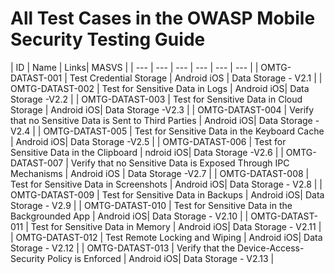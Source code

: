 # All Test Cases in the OWASP Mobile Security Testing Guide

| ID | Name | Links| MASVS |
| --- | --- | --- | --- | --- | --- |
| OMTG-DATAST-001 | Test Credential Storage |  Android iOS | Data Storage - V2.1 |
| OMTG-DATAST-002 | Test for Sensitive Data in Logs |  Android iOS| Data Storage -V2.2 |
| OMTG-DATAST-003 | Test for Sensitive Data in Cloud Storage |  Android iOS| Data Storage -V2.3 |
| OMTG-DATAST-004 | Verify that no Sensitive Data is Sent to Third Parties |  Android iOS| Data Storage -V2.4 |
| OMTG-DATAST-005 | Test for Sensitive Data in the Keyboard Cache |  Android iOS| Data Storage -V2.5 |
| OMTG-DATAST-006 | Test for Sensitive Data in the Clipboard  |  ndroid iOS| Data Storage -V2.6 |
| OMTG-DATAST-007 | Verify that no Sensitive Data is Exposed Through IPC Mechanisms | Android iOS | Data Storage -V2.7 |
| OMTG-DATAST-008 | Test for Sensitive Data in Screenshots |  Android iOS| Data Storage - V2.8 |
| OMTG-DATAST-009 | Test for Sensitive Data in Backups |  Android iOS| Data Storage - V2.9 |
| OMTG-DATAST-010 | Test for Sensitive Data in the Backgrounded App  |  Android iOS| Data Storage - V2.10 |
| OMTG-DATAST-011 | Test for Sensitive Data in Memory |  Android iOS| Data Storage - V2.11 |
| OMTG-DATAST-012 | Test Remote Locking and Wiping | Android iOS| Data Storage - V2.12 |
| OMTG-DATAST-013 | Verify that the Device-Access-Security Policy is Enforced |  Android iOS| Data Storage - V2.13 |


